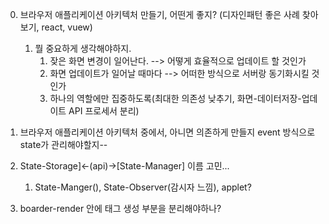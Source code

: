 0. 브라우저 애플리케이션 아키텍처 만들기, 어떤게 좋지? (디자인패턴 좋은 사례 찾아보기, react, vuew)

   1. 뭘 중요하게 생각해야하지.
      1. 잦은 화면 변경이 일어난다. --> 어떻게 효율적으로 업데이트 할 것인가
      2. 화면 업데이트가 일어날 때마다 --> 어떠한 방식으로 서버랑 동기화시킬 것인가
      3. 하나의 역할에만 집중하도록(최대한 의존성 낮추기, 화면-데이터저장-업데이트 API 프로세서 분리)

1. 브라우저 애플리케이션 아키텍처 중에서, 아니면 의존하게 만들지 event 방식으로 state가 관리해야할지--

2. State-Storage]<-(api)->[State-Manager] 이름 고민...

   1. State-Manger(), State-Observer(감시자 느낌), applet?

3. boarder-render 안에 태그 생성 부분을 분리해야하나?
